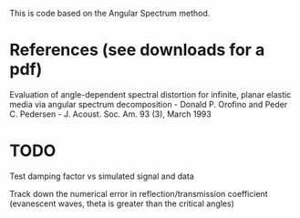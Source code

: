 This is code based on the Angular Spectrum method.

References (see downloads for a pdf)
==============
Evaluation of angle-dependent spectral distortion for infinite, planar elastic media via angular spectrum decomposition - Donald P. Orofino and Peder C. Pedersen - J. Acoust. Soc. Am. 93 (3), March 1993

TODO
==============
Test damping factor vs simulated signal and data

Track down the numerical error in reflection/transmission coefficient (evanescent waves, theta is greater than the critical angles)